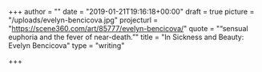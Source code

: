 +++
author = ""
date = "2019-01-21T19:16:18+00:00"
draft = true
picture = "/uploads/evelyn-bencicova.jpg"
projecturl = "https://scene360.com/art/85777/evelyn-bencicova/"
quote = "“sensual euphoria and the fever of near-death.”"
title = "In Sickness and Beauty: Evelyn Bencicova"
type = "writing"

+++
